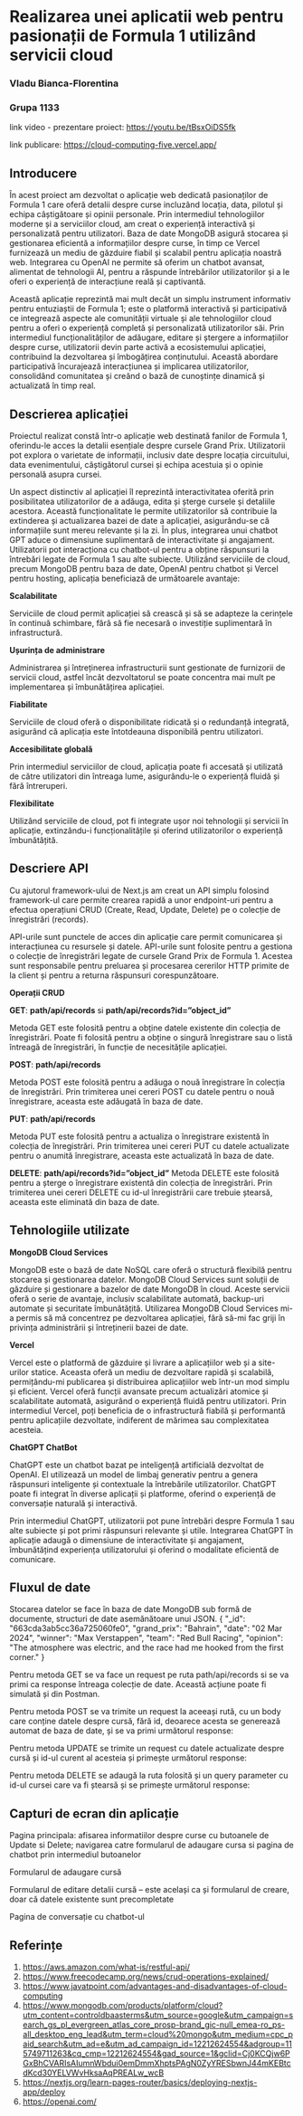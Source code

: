 # Realizarea unei aplicatii web pentru pasionații de Formula 1 utilizând servicii cloud

### Vladu Bianca-Florentina
### Grupa 1133
link video - prezentare proiect: https://youtu.be/tBsxOiDS5fk

link publicare: https://cloud-computing-five.vercel.app/

## Introducere

În acest proiect am dezvoltat o aplicație web dedicată pasionaților de Formula 1 care oferă detalii despre curse incluzând locația, data, pilotul și echipa câștigătoare și opinii personale. Prin intermediul tehnologiilor moderne și a serviciilor cloud, am creat o experiență interactivă și personalizată pentru utilizatori. Baza de date MongoDB asigură stocarea și gestionarea eficientă a informațiilor despre curse, în timp ce Vercel furnizează un mediu de găzduire fiabil și scalabil pentru aplicația noastră web. Integrarea cu OpenAI ne permite să oferim un chatbot avansat, alimentat de tehnologii AI, pentru a răspunde întrebărilor utilizatorilor și a le oferi o experiență de interacțiune reală și captivantă.

Această aplicație reprezintă mai mult decât un simplu instrument informativ pentru entuziaștii de Formula 1; este o platformă interactivă și participativă ce integrează aspecte ale comunității virtuale și ale tehnologiilor cloud pentru a oferi o experiență completă și personalizată utilizatorilor săi.
Prin intermediul funcționalităților de adăugare, editare și ștergere a informațiilor despre curse, utilizatorii devin parte activă a ecosistemului aplicației, contribuind la dezvoltarea și îmbogățirea conținutului. Această abordare participativă încurajează interacțiunea și implicarea utilizatorilor, consolidând comunitatea și creând o bază de cunoștințe dinamică și actualizată în timp real.


## Descrierea aplicației

Proiectul realizat constă într-o aplicație web destinată fanilor de Formula 1, oferindu-le acces la detalii esențiale despre cursele Grand Prix. Utilizatorii pot explora o varietate de informații, inclusiv date despre locația circuitului, data evenimentului, câștigătorul cursei și echipa acestuia și o opinie personală asupra cursei.

Un aspect distinctiv al aplicației îl reprezintă interactivitatea oferită prin posibilitatea utilizatorilor de a adăuga, edita și șterge cursele și detaliile acestora. Această funcționalitate le permite utilizatorilor să contribuie la extinderea și actualizarea bazei de date a aplicației, asigurându-se că informațiile sunt mereu relevante și la zi. În plus, integrarea unui chatbot GPT aduce o dimensiune suplimentară de interactivitate și angajament. Utilizatorii pot interacționa cu chatbot-ul pentru a obține răspunsuri la întrebări legate de Formula 1 sau alte subiecte.
Utilizând serviciile de cloud, precum MongoDB pentru baza de date, OpenAI pentru chatbot și Vercel pentru hosting, aplicația beneficiază de următoarele avantaje:

**Scalabilitate**

Serviciile de cloud permit aplicației să crească și să se adapteze la cerințele în continuă schimbare, fără să fie necesară o investiție suplimentară în infrastructură.

**Ușurința de administrare**

Administrarea și întreținerea infrastructurii sunt gestionate de furnizorii de servicii cloud, astfel încât dezvoltatorul se poate concentra mai mult pe implementarea și îmbunătățirea aplicației.

**Fiabilitate**

Serviciile de cloud oferă o disponibilitate ridicată și o redundanță integrată, asigurând că aplicația este întotdeauna disponibilă pentru utilizatori.

**Accesibilitate globală**

Prin intermediul serviciilor de cloud, aplicația poate fi accesată și utilizată de către utilizatori din întreaga lume, asigurându-le o experiență fluidă și fără întreruperi.

**Flexibilitate**

Utilizând serviciile de cloud, pot fi integrate ușor noi tehnologii și servicii în aplicație, extinzându-i funcționalitățile și oferind utilizatorilor o experiență îmbunătățită.


## Descriere API 

Cu ajutorul framework-ului de Next.js am creat un API simplu folosind framework-ul care permite crearea rapidă a unor endpoint-uri pentru a efectua operațiuni CRUD (Create, Read, Update, Delete) pe o colecție de înregistrări (records). 

API-urile sunt punctele de acces din aplicație care permit comunicarea și interacțiunea cu resursele și datele. API-urile sunt folosite pentru a gestiona o colecție de înregistrări legate de cursele Grand Prix de Formula 1. Acestea sunt responsabile pentru preluarea și procesarea cererilor HTTP primite de la client și pentru a returna răspunsuri corespunzătoare.

**Operații CRUD**

**GET**: __path/api/records__ si __path/api/records?id=”object_id”__

Metoda GET este folosită pentru a obține datele existente din colecția de înregistrări. Poate fi folosită pentru a obține o singură înregistrare sau o listă întreagă de înregistrări, în funcție de necesitățile aplicației.

**POST**: __path/api/records__

Metoda POST este folosită pentru a adăuga o nouă înregistrare în colecția de înregistrări. Prin trimiterea unei cereri POST cu datele pentru o nouă înregistrare, aceasta este adăugată în baza de date.

**PUT**: __path/api/records__

Metoda PUT este folosită pentru a actualiza o înregistrare existentă în colecția de înregistrări. Prin trimiterea unei cereri PUT cu datele actualizate pentru o anumită înregistrare, aceasta este actualizată în baza de date.

**DELETE**: __path/api/records?id=”object_id”__
Metoda DELETE este folosită pentru a șterge o înregistrare existentă din colecția de înregistrări. Prin trimiterea unei cereri DELETE cu id-ul înregistrării care trebuie ștearsă, aceasta este eliminată din baza de date.

## Tehnologiile utilizate

**MongoDB Cloud Services**

MongoDB este o bază de date NoSQL care oferă o structură flexibilă pentru stocarea și gestionarea datelor. MongoDB Cloud Services sunt soluții de găzduire și gestionare a bazelor de date MongoDB în cloud. Aceste servicii oferă o serie de avantaje, inclusiv scalabilitate automată, backup-uri automate și securitate îmbunătățită. Utilizarea MongoDB Cloud Services mi-a permis să mă concentrez pe dezvoltarea aplicației, fără să-mi fac griji în privința administrării și întreținerii bazei de date.

**Vercel**

Vercel este o platformă de găzduire și livrare a aplicațiilor web și a site-urilor statice. Aceasta oferă un mediu de dezvoltare rapidă și scalabilă, permițându-mi publicarea și distribuirea aplicațiilor web într-un mod simplu și eficient. Vercel oferă funcții avansate precum actualizări atomice și scalabilitate automată, asigurând o experiență fluidă pentru utilizatori. Prin intermediul Vercel, poți beneficia de o infrastructură fiabilă și performantă pentru aplicațiile dezvoltate, indiferent de mărimea sau complexitatea acesteia.

**ChatGPT ChatBot**

ChatGPT este un chatbot bazat pe inteligență artificială dezvoltat de OpenAI. El utilizează un model de limbaj generativ pentru a genera răspunsuri inteligente și contextuale la întrebările utilizatorilor. ChatGPT poate fi integrat în diverse aplicații și platforme, oferind o experiență de conversație naturală și interactivă. 

Prin intermediul ChatGPT, utilizatorii pot pune întrebări despre Formula 1 sau alte subiecte și pot primi răspunsuri relevante și utile. Integrarea ChatGPT în aplicație adaugă o dimensiune de interactivitate și angajament, îmbunătățind experiența utilizatorului și oferind o modalitate eficientă de comunicare.

## Fluxul de date 

Stocarea datelor se face în baza de date MongoDB sub formă de documente, structuri de date asemănătoare unui JSON.
{
            "_id": "663cda3ab5cc36a725060fe0",
            "grand_prix": "Bahrain",
            "date": "02 Mar 2024",
            "winner": "Max Verstappen",
            "team": "Red Bull Racing",
            "opinion": "The atmosphere was electric, and the race had me hooked from the first corner."
}


Pentru metoda GET se va face un request pe ruta path/api/records si se va primi ca response întreaga colecție de date. Această acțiune poate fi simulată și din Postman.
 
Pentru metoda POST se va trimite un request la aceeași rută, cu un body care conține datele despre cursă, fără id, deoarece acesta se generează automat de baza de date, și se va primi următorul response:
 


Pentru metoda UPDATE se trimite un request cu datele actualizate despre cursă și id-ul curent al acesteia și primește următorul response:
 
Pentru metoda DELETE se adaugă la ruta folosită și un query parameter cu id-ul cursei care va fi ștearsă și se primește următorul response:
 



## Capturi de ecran din aplicație 

Pagina principala: afisarea informatiilor despre curse cu butoanele de Update si Delete; navigarea catre formularul de adaugare cursa si pagina de chatbot prin intermediul butoanelor

Formularul de adaugare cursă
 
Formularul de editare detalii cursă – este același ca și formularul de creare, doar că datele existente sunt precompletate
 
Pagina de conversație cu chatbot-ul
 


## Referințe

1. https://aws.amazon.com/what-is/restful-api/
2. https://www.freecodecamp.org/news/crud-operations-explained/
3. https://www.javatpoint.com/advantages-and-disadvantages-of-cloud-computing
4. https://www.mongodb.com/products/platform/cloud?utm_content=controldbaasterms&utm_source=google&utm_campaign=search_gs_pl_evergreen_atlas_core_prosp-brand_gic-null_emea-ro_ps-all_desktop_eng_lead&utm_term=cloud%20mongo&utm_medium=cpc_paid_search&utm_ad=e&utm_ad_campaign_id=12212624554&adgroup=115749711263&cq_cmp=12212624554&gad_source=1&gclid=Cj0KCQjw6PGxBhCVARIsAIumnWbdui0emDmmXhptsPAgN0ZyYRESbwnJ44mKEBtcdKcd30YELVWvHksaAqPREALw_wcB
5. https://nextjs.org/learn-pages-router/basics/deploying-nextjs-app/deploy
6. https://openai.com/





